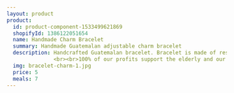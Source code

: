 ```yaml
---
layout: product
product:
  id: product-component-1533499621869
  shopifyId: 1386122051654
  name: Handmade Charm Bracelet
  summary: Handmade Guatemalan adjustable charm bracelet
  description: Handcrafted Guatemalan bracelet. Bracelet is made of resistant waxed cord and features adjustable closure in the back. These bracelets provide a source of income for single mothers and recovering victims of domestic and sexual abuse in Santa María de Jesús, Guatemala. Bracelets feature a charm such as the infinity sign, a leaf, hearts, etc. Each charm bracelet is handmade is one of a kind. Each bracelet is packaged in a handmade typical pouch.
               <br><br>100% of our profits support the elderly and our programs at Cosechando Felicidad Inc. including our feeding program for the elderly. 
  img: bracelet-charm-1.jpg
  price: 5
  meals: 7
---
```

